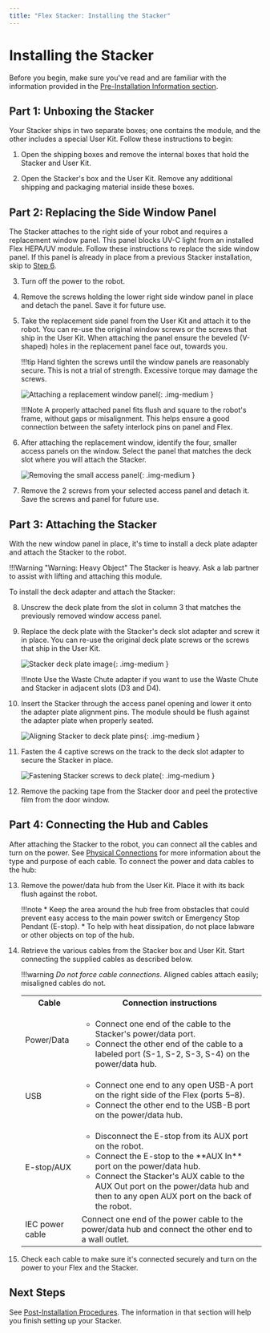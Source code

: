 ```yaml
---
title: "Flex Stacker: Installing the Stacker"
---
```


# Installing the Stacker

Before you begin, make sure you've read and are familiar with the information provided in the [Pre-Installation Information section](preinstall.md).

## Part 1: Unboxing the Stacker

Your Stacker ships in two separate  boxes; one contains the module, and the other includes a special User Kit. Follow these instructions to begin:

<div class="instruction-list" markdown>

1. Open the shipping boxes and remove the internal boxes that hold the Stacker and User Kit.

1. Open the Stacker's box and the User Kit. Remove any additional shipping and packaging material inside these boxes.

</div>

## Part 2: Replacing the Side Window Panel

The Stacker attaches to the right side of your robot and requires a replacement window panel. This panel blocks UV-C light from an installed Flex HEPA/UV module. Follow these instructions to replace the side window panel. If this panel is already in place from a previous Stacker installation, skip to [Step 6](#identify-access-panels).

<div class="instruction-list" markdown>

3. Turn off the power to the robot.

1. Remove the screws holding the lower right side window panel in place and detach the panel. Save it for future use.

1. Take the replacement side panel from the User Kit and attach it to the robot. You can re-use the original window screws or the screws that ship in the User Kit. When attaching the panel ensure the beveled (V-shaped) holes in the replacement panel face out, towards you.

    !!!tip
        Hand tighten the screws until the window panels are reasonably secure. This is not a trial of strength. Excessive torque may damage the screws.

    ![Attaching a replacement window panel](images/window-attach-detail.png){: .img-medium }

    !!!Note
        A properly attached panel fits flush and square to the robot's frame, without gaps or misalignment. This helps ensure a good connection between the safety interlock pins on panel and Flex.

</div>

<div id="identify-access-panels" class="instruction-list" markdown>

6. After attaching the replacement window, identify the four, smaller access panels on the window. Select the panel that matches the deck slot where you will attach the Stacker.

    ![Removing the small access panel](images/access-panel.png){: .img-medium }

</div>

<div class="instruction-list" markdown>

7. Remove the 2 screws from your selected access panel and detach it. Save the screws and panel for future use.

</div>

## Part 3: Attaching the Stacker

With the new window panel in place, it's time to install a deck plate adapter and attach the Stacker to the robot.

!!!Warning "Warning: Heavy Object"
    The Stacker is heavy. Ask a lab partner to assist with lifting and attaching this module.

To install the deck adapter and attach the Stacker:

<div class="instruction-list" markdown>

8. Unscrew the deck plate from the slot in column 3 that matches the previously removed window access panel.

1. Replace the deck plate with the Stacker's deck slot adapter and screw it in place. You can re-use the original deck plate screws or the screws that ship in the User Kit.

    ![Stacker deck plate image](images/deck-plate-attaching.png){: .img-medium }

    !!!note
        Use the Waste Chute adapter if you want to use the Waste Chute and Stacker in adjacent slots (D3 and D4).

1. Insert the Stacker through the access panel opening and lower it onto the adapter plate alignment pins. The module should be flush against the adapter plate when properly seated.

    ![Aligning Stacker to deck plate pins](images/stacker-attach-detail.png){: .img-medium }

1. Fasten the 4 captive screws on the track to the deck slot adapter to secure the Stacker in place.

    ![Fastening Stacker screws to deck plate](images/fasten-stacker.png){: .img-medium }

1. Remove the packing tape from the Stacker door and peel the protective film from the door window.

</div>

## Part 4: Connecting the Hub and Cables

After attaching the Stacker to the robot, you can connect all the cables and turn on the power. See [Physical Connections](preinstall.md#physical-connections) for more information about the type and purpose of each cable. To connect the power and data cables to the hub:

<div class="instruction-list" markdown>

13. Remove the power/data hub from the User Kit. Place it with its back flush against the robot.

    !!!note
        * Keep the area around the hub free from obstacles that could prevent easy access to the main power switch or Emergency Stop Pendant (E-stop).
        * To help with heat dissipation, do not place labware or other objects on top of the hub.

1. Retrieve the various cables from the Stacker box and User Kit. Start connecting the supplied cables as described below.

    !!!warning
        _Do not force cable connections_. Aligned cables attach easily; misaligned cables do not.

    <table>
        <tr>
            <th>Cable</th>
            <th>Connection instructions</th>
        </tr>
        <tr>
            <td>Power/Data</td>
            <td>
                <ul>
                    <li>Connect one end of the cable to the Stacker's power/data port.</li>
                    <li>Connect the other end of the cable to a labeled port (S-1, S-2, S-3, S-4) on the power/data hub.</li>
                </ul>
            </td>
        </tr>
        <tr>
            <td>USB</td>
            <td>
                <ul>
                    <li>Connect one end to any open USB-A port on the right side of the Flex (ports 5–8).</li>
                    <li>Connect the other end to the USB-B port on the power/data hub.</li>
                </ul>
            </td>
        </tr>
        <tr>
            <td>E-stop/AUX</td>
            <td>
                <ul>
                    <li>Disconnect the E-stop from its AUX port on the robot.</li>
                    <li>Connect the E-stop to the **AUX In** port on the power/data hub.</li>
                    <li>Connect the Stacker's AUX cable to the AUX Out port on the power/data hub and then to any open AUX port on the back of the robot.</li>
                </ul>
            </td>
        </tr>
        <tr>
            <td>IEC power cable</td>
            <td>Connect one end of the power cable to the power/data hub and connect the other end to a wall outlet.</td>
        </tr>
    </table>

1. Check each cable to make sure it's connected securely and turn on the power to your Flex and the Stacker.

</div>

## Next Steps

See [Post-Installation Procedures](postinstall.md). The information in that section will help you finish setting up your Stacker.
